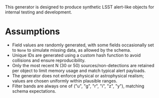 This generator is designed to produce synthetic LSST alert-like objects for internal testing and development.

# Assumptions

- Field values are randomly generated, with some fields occasionally set to `None` to simulate missing data, as allowed by the schema.
- Unique IDs are generated using a custom hash function to avoid collisions and ensure reproducibility.
- Only the most recent N (30 or 50) sources/non-detections are retained per object to limit memory usage and match typical alert payloads.
- The generator does not enforce physical or astrophysical realism; values are chosen uniformly within plausible ranges.
- Filter bands are always one of ("u", "g", "r", "i", "z", "y"), matching schema expectations.
